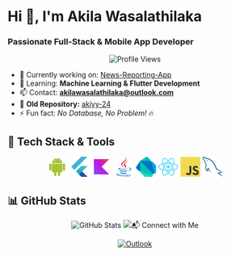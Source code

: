 # Hi 👋, I'm Akila Wasalathilaka

### Passionate Full-Stack & Mobile App Developer

<p align="center">
    <img src="https://komarev.com/ghpvc/?username=akila-wasalathilaka&label=Profile%20views&color=ff6b6b&style=flat" alt="Profile Views" />
</p>

- 🔭 Currently working on: [News-Reporting-App](https://github.com/Akila-Wasalathilaka/News-reporting-app.git)
- 🌱 Learning: **Machine Learning & Flutter Development**
- 📫 Contact: **akilawasalathilaka@outlook.com**
- 🔗 **Old Repository:** [akiyy-24](https://github.com/akiyy-24)
- ⚡ Fun fact: *No Database, No Problem!* 🔥

## 🚀 Tech Stack & Tools

<p align="center">
    <img src="https://raw.githubusercontent.com/devicons/devicon/master/icons/android/android-original.svg" alt="Android" width="40" height="40"/>
    <img src="https://raw.githubusercontent.com/devicons/devicon/master/icons/flutter/flutter-original.svg" alt="Flutter" width="40" height="40"/>
    <img src="https://raw.githubusercontent.com/devicons/devicon/master/icons/kotlin/kotlin-original.svg" alt="Kotlin" width="40" height="40"/>
    <img src="https://raw.githubusercontent.com/devicons/devicon/master/icons/java/java-original.svg" alt="Java" width="40" height="40"/>
    <img src="https://raw.githubusercontent.com/devicons/devicon/master/icons/dart/dart-original.svg" alt="Dart" width="40" height="40"/>
    <img src="https://raw.githubusercontent.com/devicons/devicon/master/icons/react/react-original.svg" alt="React" width="40" height="40"/>
    <img src="https://raw.githubusercontent.com/devicons/devicon/master/icons/javascript/javascript-original.svg" alt="JavaScript" width="40" height="40"/>
    <img src="https://raw.githubusercontent.com/devicons/devicon/master/icons/mysql/mysql-original.svg" alt="MySQL" width="40" height="40"/>
</p>

## 📊 GitHub Stats

<p align="center">
    <img src="https://github-readme-stats.vercel.app/api?username=akila-wasalathilaka&show_icons=true&theme=dracula" alt="GitHub Stats"/>
    <img src="https://streak-stats.demolab.com/?user=akila-wasalathilaka/>
</p>

## 📬 Connect with Me

<p align="center">
    <a href="mailto:akilawasalathilaka@outlook.com">
        <img src="https://img.shields.io/badge/Email-0078D4?style=for-the-badge&logo=microsoft-outlook&logoColor=white" alt="Outlook" />
    </a>
</p>
